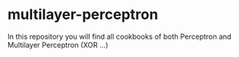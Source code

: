 # multilayer-perceptron

In this repository you will find all cookbooks of both Perceptron and Multilayer Perceptron (XOR ...) 
